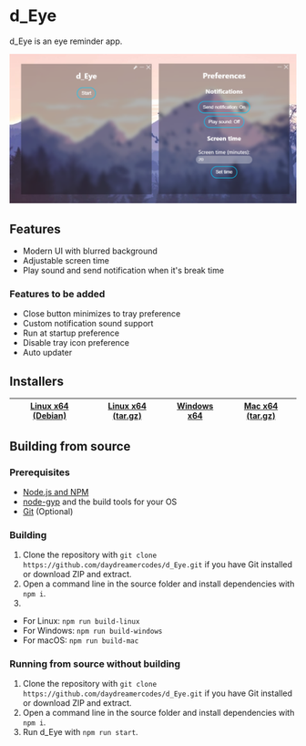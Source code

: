 # d_Eye
d_Eye is an eye reminder app.  
  
![Screenshot](previews/preview.png)  

## Features
- Modern UI with blurred background
- Adjustable screen time
- Play sound and send notification when it's break time

### Features to be added
- Close button minimizes to tray preference
- Custom notification sound support
- Run at startup preference
- Disable tray icon preference
- Auto updater

## Installers
| [Linux x64 (Debian)](hhttps://github.com/daydreamercodes/d_Eye/releases/download/v2.0.3/d_eye_2.0.3.deb) | [Linux x64 (tar.gz)](https://github.com/daydreamercodes/d_Eye/releases/download/v2.0.3/d_eye-2.0.3.tar.gz) | [Windows x64](https://github.com/daydreamercodes/d_Eye/releases/download/v2.0.3/d_Eye-Setup-2.0.3.exe) | [Mac x64 (tar.gz)](https://github.com/daydreamercodes/d_Eye/releases/download/v2.0.3/d_Eye-2.0.3-mac.tar.gz) |
| --- | --- | --- | --- |

## Building from source

### Prerequisites
- [Node.js and NPM](https://nodejs.org)
- [node-gyp](https://github.com/nodejs/node-gyp#readme) and the build tools for your OS
- [Git](https://git-scm.com) (Optional)

### Building
1. Clone the repository with `git clone https://github.com/daydreamercodes/d_Eye.git` if you have Git installed or download ZIP and extract.
2. Open a command line in the source folder and install dependencies with `npm i`.
3. 
- For Linux: `npm run build-linux`
- For Windows: `npm run build-windows`
- For macOS: `npm run build-mac`

### Running from source without building
1. Clone the repository with `git clone https://github.com/daydreamercodes/d_Eye.git` if you have Git installed or download ZIP and extract.
2. Open a command line in the source folder and install dependencies with `npm i`.
3. Run d_Eye with `npm run start`.
